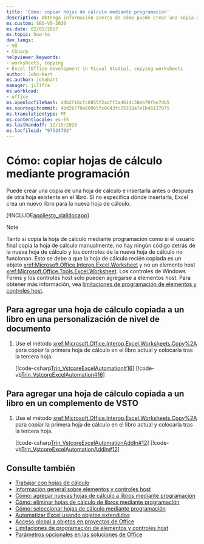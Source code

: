 ```yaml
---
title: 'Cómo: copiar hojas de cálculo mediante programación'
description: Obtenga información acerca de cómo puede crear una copia de una hoja de cálculo e insertarla antes o después de una hoja de cálculo existente en el libro.
ms.custom: SEO-VS-2020
ms.date: 02/02/2017
ms.topic: how-to
dev_langs:
- VB
- CSharp
helpviewer_keywords:
- worksheets, copying
- Excel [Office development in Visual Studio], copying worksheets
author: John-Hart
ms.author: johnhart
manager: jillfra
ms.workload:
- office
ms.openlocfilehash: d4b2f16cfc8855f2adff3a4614c38eb70fbe7db5
ms.sourcegitcommit: 4bd2b770e60965fc0843fc25318a7e1b46137875
ms.translationtype: MT
ms.contentlocale: es-ES
ms.lasthandoff: 12/15/2020
ms.locfileid: "97524792"
---
```

# <a name="how-to-programmatically-copy-worksheets"></a>Cómo: copiar hojas de cálculo mediante programación
  Puede crear una copia de una hoja de cálculo e insertarla antes o después de otra hoja existente en el libro. Si no especifica dónde insertarla, Excel crea un nuevo libro para la nueva hoja de cálculo.

 [!INCLUDE[appliesto_xlalldocapp](../vsto/includes/appliesto-xlalldocapp-md.md)]

> [!NOTE]
> Tanto si copia la hoja de cálculo mediante programación como si el usuario final copia la hoja de cálculo manualmente, no hay ningún código detrás de la nueva hoja de cálculo y los controles de la nueva hoja de cálculo no funcionan. Esto se debe a que la hoja de cálculo recién copiada es un objeto <xref:Microsoft.Office.Interop.Excel.Worksheet> y no un elemento host <xref:Microsoft.Office.Tools.Excel.Worksheet>. Los controles de Windows Forms y los controles host solo pueden agregarse a elementos host. Para obtener más información, vea [limitaciones de programación de elementos y controles host](../vsto/programmatic-limitations-of-host-items-and-host-controls.md).

## <a name="to-add-a-copied-worksheet-to-a-workbook-in-a-document-level-customization"></a>Para agregar una hoja de cálculo copiada a un libro en una personalización de nivel de documento

1. Use el método <xref:Microsoft.Office.Interop.Excel.Worksheets.Copy%2A> para copiar la primera hoja de cálculo en el libro actual y colocarla tras la tercera hoja.

     [!code-csharp[Trin_VstcoreExcelAutomation#16](../vsto/codesnippet/CSharp/Trin_VstcoreExcelAutomationCS/Sheet1.cs#16)]
     [!code-vb[Trin_VstcoreExcelAutomation#16](../vsto/codesnippet/VisualBasic/Trin_VstcoreExcelAutomation/Sheet1.vb#16)]

## <a name="to-add-a-copied-worksheet-to-a-workbook-in-a-vsto-add-in"></a>Para agregar una hoja de cálculo copiada a un libro en un complemento de VSTO

1. Use el método <xref:Microsoft.Office.Interop.Excel.Worksheets.Copy%2A> para copiar la primera hoja de cálculo en el libro actual y colocarla tras la tercera hoja.

     [!code-csharp[Trin_VstcoreExcelAutomationAddIn#12](../vsto/codesnippet/CSharp/trin_vstcoreexcelautomationaddin/ThisAddIn.cs#12)]
     [!code-vb[Trin_VstcoreExcelAutomationAddIn#12](../vsto/codesnippet/VisualBasic/trin_vstcoreexcelautomationaddin/ThisAddIn.vb#12)]

## <a name="see-also"></a>Consulte también
- [Trabajar con hojas de cálculo](../vsto/working-with-worksheets.md)
- [Información general sobre elementos y controles host](../vsto/host-items-and-host-controls-overview.md)
- [Cómo: agregar nuevas hojas de cálculo a libros mediante programación](../vsto/how-to-programmatically-add-new-worksheets-to-workbooks.md)
- [Cómo: eliminar hojas de cálculo de libros mediante programación](../vsto/how-to-programmatically-delete-worksheets-from-workbooks.md)
- [Cómo: seleccionar hojas de cálculo mediante programación](../vsto/how-to-programmatically-select-worksheets.md)
- [Automatizar Excel usando objetos extendidos](../vsto/automating-excel-by-using-extended-objects.md)
- [Acceso global a objetos en proyectos de Office](../vsto/global-access-to-objects-in-office-projects.md)
- [Limitaciones de programación de elementos y controles host](../vsto/programmatic-limitations-of-host-items-and-host-controls.md)
- [Parámetros opcionales en las soluciones de Office](../vsto/optional-parameters-in-office-solutions.md)
